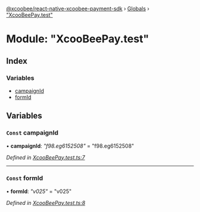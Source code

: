 [@xcoobee/react-native-xcoobee-payment-sdk](../README.md) › [Globals](../globals.md) › ["XcooBeePay.test"](_xcoobeepay_test_.md)

# Module: "XcooBeePay.test"

## Index

### Variables

* [campaignId](_xcoobeepay_test_.md#const-campaignid)
* [formId](_xcoobeepay_test_.md#const-formid)

## Variables

### `Const` campaignId

• **campaignId**: *"f98.eg6152508"* = "f98.eg6152508"

*Defined in [XcooBeePay.test.ts:7](https://github.com/XcooBee/payment-sdk-react-native/blob/bd7e09a/src/XcooBeePay.test.ts#L7)*

___

### `Const` formId

• **formId**: *"v025"* = "v025"

*Defined in [XcooBeePay.test.ts:8](https://github.com/XcooBee/payment-sdk-react-native/blob/bd7e09a/src/XcooBeePay.test.ts#L8)*
